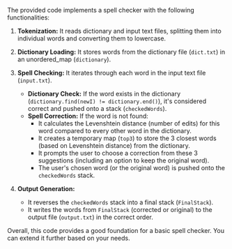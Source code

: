 The provided code implements a spell checker with the following functionalities:

1. **Tokenization:** It reads dictionary and input text files, splitting them into individual words and converting them to lowercase.

2. **Dictionary Loading:** It stores words from the dictionary file (`dict.txt`) in an unordered_map (`dictionary`).

3. **Spell Checking:** It iterates through each word in the input text file (`input.txt`).
    * **Dictionary Check:** If the word exists in the dictionary (`dictionary.find(newI) != dictionary.end()`), it's considered correct and pushed onto a stack (`checkedWords`).
    * **Spell Correction:** If the word is not found:
        * It calculates the Levenshtein distance (number of edits) for this word compared to every other word in the dictionary.
        * It creates a temporary map (`top3`) to store the 3 closest words (based on Levenshtein distance) from the dictionary.
        * It prompts the user to choose a correction from these 3 suggestions (including an option to keep the original word).
        * The user's chosen word (or the original word) is pushed onto the `checkedWords` stack.

4. **Output Generation:**
    * It reverses the `checkedWords` stack into a final stack (`FinalStack`).
    * It writes the words from `FinalStack` (corrected or original) to the output file (`output.txt`) in the correct order.

Overall, this code provides a good foundation for a basic spell checker. You can extend it further based on your needs.
